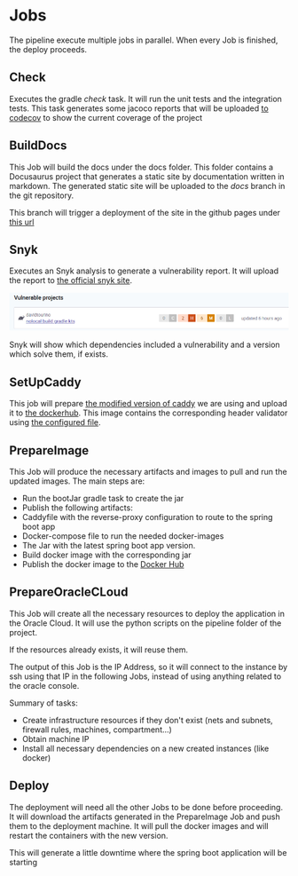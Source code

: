 # Jobs
The pipeline execute multiple jobs in parallel. When every Job is finished, the deploy proceeds.

## Check
Executes the gradle _check_ task. It will run the unit tests and the integration tests. This task generates some
jacoco reports that will be uploaded [to codecov](https://app.codecov.io/gh/datocal/nolocal) to show the current coverage
of the project

## BuildDocs
This Job will build the docs under the docs folder. This folder contains a Docusaurus project that generates a static site
by documentation written in markdown. The generated static site will be uploaded to the _docs_ branch in the git repository.

This branch will trigger a deployment of the site in the github pages under [this url](https://datocal.github.io/nolocal/)

## Snyk
Executes an Snyk analysis to generate a vulnerability report. 
It will upload the report to [the official snyk site](https://app.snyk.io).

![Snyk Analisis](../img/snyk.png)

Snyk will show which dependencies included a vulnerability and a version which solve them, if exists.

## SetUpCaddy
This job will prepare [the modified version of caddy](../security.md) we are using and upload it to
[the dockerhub](https://hub.docker.com/r/davidtca/caddy-discord). This image contains the corresponding header validator
using [the configured file](https://github.com/datocal/nolocal/blob/master/caddy/Caddyfile).

## PrepareImage
This Job will produce the necessary artifacts and images to pull and run the updated images.
The main steps are:

 * Run the bootJar gradle task to create the jar
 * Publish the following artifacts:
 * Caddyfile with the reverse-proxy configuration to route to the spring boot app
 * Docker-compose file to run the needed docker-images
 * The Jar with the latest spring boot app version.
 * Build docker image with the corresponding jar
 * Publish the docker image to the [Docker Hub](https://hub.docker.com/r/davidtca/nolocal)

## PrepareOracleCLoud
This Job will create all the necessary resources to deploy the application in the Oracle Cloud. 
It will use the python scripts on the pipeline folder of the project.

If the resources already exists, it will reuse them.

The output of this Job is the IP Address, so it will connect to the instance by ssh using that IP in the following Jobs, 
instead of using anything related to the oracle console.

Summary of tasks:
 * Create infrastructure resources if they don't exist (nets and subnets, firewall rules, machines, compartment...) 
 * Obtain machine IP
 * Install all necessary dependencies on a new created instances (like docker)


## Deploy 
The deployment will need all the other Jobs to be done before proceeding. It will download the artifacts generated in 
the PrepareImage Job and push them to the deployment machine.
It will pull the docker images and will restart the containers with the new version.

This will generate a little downtime where the spring boot application will be starting 
